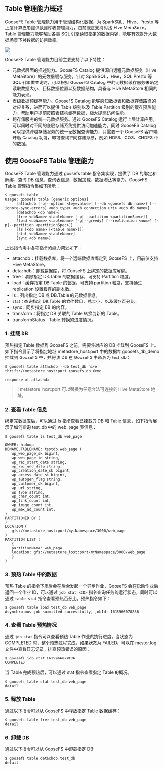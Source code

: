 ## Table 管理能力概述

GooseFS Table 管理能力用于管理结构化数据，为 SparkSQL、Hive、Presto 等上层计算应用提供数据库表管理能力，目前底层支持对接 Hive MetaStore。Table 管理能力能够帮助各类 SQL 引擎读取指定的数据内容，能够有效提升大数据场景下对数据的访问效率。

![](https://main.qcloudimg.com/raw/e35a2c0320da700c3af72deefece71f5.png)          

GooseFS Table 管理能力目前主要支持了以下特性：

- 元数据层面的描述能力。GooseFS Catalog 提供源自远程元数据服务（Hive MetaStore）的元数据缓存服务，针对 SparkSQL，Hive，SQL Presto 等 SQL 引擎做查询时，可以根据 GooseFS Catalog 中的元数据缓存服务来确定读取数据大小、目标数据位置以及数据结构，具备与 Hive MetaStore 相同的能力表现。
- 表级数据预缓存能力。GooseFS Catalog 能够感知数据表和数据存储路径的对应关系，进而可以提供 Table 级别以及 Table Partition 级别的缓存预热能力，帮助用户提前按照表结构缓存数据，极大提高访问性能。
- 跨存储服务的统一元数据服务。通过 GooseFS Catalog 运行上层计算应用，可以同时对不同的底层存储系统提供访问加速能力。同时 GooseFS Catalog 可以提供跨越存储服务的统一元数据查询能力，只需要一个 GooseFS 客户端开启 Catalog 功能，即可查询不同存储系统，例如 HDFS、COS、CHDFS 中的数据。

## 使用 GooseFS Table 管理能力

GooseFS Table 管理能力通过 goosefs table 指令集实现，提供了 DB 的绑定和解绑、查询 DB 信息、查询表信息、数据加载、数据淘汰等能力。GooseFS Table 管理指令集如下所示：

```plaintext
$ goosefs table
Usage: goosefs table [generic options]
	 [attachdb [-o|--option <key=value>] [--db <goosefs db name>] [--ignore-sync-errors] <udb type> <udb connection uri> <udb db name>]
	 [detachdb <db name>]                                      
	 [free <dbName> <tableName> [-p|--partition <partitionSpec>]]
	 [load <dbName> <tableName> [-g|--greedy] [--replication <num>] [-p|--partition <partitionSpec>]]
	 [ls [<db name> [<table name>]]]                           
	 [stat <dbName> <tableName>]                               
	 [sync <db name>]                                          
```

上述指令集中各项指令的能力简述如下：

- attachdb：挂载数据库，将一个远端数据库绑定到 GooseFS 上，目前仅支持 Hive MetaStore。
- detachdb：卸载数据库，将 GooseFS 上绑定的数据库解绑。
- free：清除指定 DB.Table 的数据缓存，可支持 Partition 粒度。
- load：缓存指定 DB.Table 的数据，可支持 partition 粒度，支持通过 replication 设置缓存的副本数。
- ls：列出指定 DB 或 DB.Table 的元数据信息。
- stat：查询指定 DB.Table 的文件数目、总大小、以及缓存百分比。
- sync：同步指定 DB 的内容。
- transform：将指定 DB 关联的 Table 转换为新的 Table。
- transformStatus：Table 转换的进度情况。

### 1. 挂载 DB

预热指定 Table 数据到 GooseFS 之前，需要将对应的 DB 挂载到 GooseFS 上。如下指令展示了将指定地址 metastore_host:port 中的数据库 goosefs_db_demo 挂载到 GooseFS 中，并将该 DB 在 GooseFS 中命名为 test_db：

```plaintext
$ goosefs table attachdb --db test_db hive thrift://metastore_host:port goosefs_db_demo

response of attachdb
```

>! metastore_host:port 可以替换为任意合法可连接的 Hive MetaStore 地址。
>

### 2. 查看 Table 信息

绑定完数据库后，可以通过 ls 指令查看已挂载的 DB 和 Table 信息，如下指令展示了如何查询 test_db 中的 web_page 表信息：

```plaintext
$ goosefs table ls test_db web_page
 
OWNER: hadoop
DBNAME.TABLENAME: testdb.web_page (
   wp_web_page_sk bigint,
   wp_web_page_id string,
   wp_rec_start_date string,
   wp_rec_end_date string,
   wp_creation_date_sk bigint,
   wp_access_date_sk bigint,
   wp_autogen_flag string,
   wp_customer_sk bigint,
   wp_url string,
   wp_type string,
   wp_char_count int,
   wp_link_count int,
   wp_image_count int,
   wp_max_ad_count int,
)
PARTITIONED BY (
)
LOCATION (
   gfs://metastore_host:port/myiNamespace/3000/web_page
)
PARTITION LIST (
   {
   partitionName: web_page
   location: gfs://metastore_host:port/myNamespace/3000/web_page
   }
)
```


### 3. 预热 Table 中的数据

预热 Table 的指令下发后会在后台发起一个异步作业，GooseFS 会在启动作业后返回一个作业 ID，可以通过 `job stat <ID>` 指令查询任务的运行状态，同时可以通过 `table stat` 指令查看预热百分比。预热指令如下：

```plaintext
$ goosefs table load test_db web_page
Asynchronous job submitted successfully, jobId: 1615966078836
```


### 4. 查看 Table 预热情况

通过 `job stat` 指令可以查看预热 Table 作业的执行进度。当状态为 COMPLETED 时，整个预热过程完成，如果状态为 FAILED，可以在 master.log 文件中查看日志记录，排查预热错误的原因：

```plaintext
$ goosefs job stat 1615966078836
COMPLETED
```

当 Table 完成预热后，可以通过 stat 指令查看指定 Table 的概况。

```plaintext
$ goosefs table stat test_db web_page
detail
```


### 5. 释放 Table

通过以下指令可以从 GooseFS 中释放指定 Table 数据缓存：

```plaintext
$ goosefs table free test_db web_page
detail
```


### 6. 卸载 DB

通过以下指令可以从 GooseFS 中卸载指定 DB:

```plaintext
$ goosefs table detachdb test_db
detail
```
